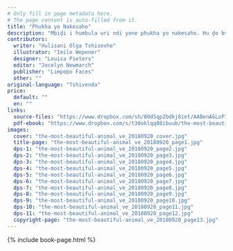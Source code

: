 ```yaml
---
# Only fill in page metadata here.
# The page content is auto-filled from it.
title: "Phukha yo Nakesaho"
description: "Mbiḓi i humbula uri ndi yone phukha yo nakesaho. Hu ḓo bvelela mini musi Luaviavi lu tshi dzhenela Muṱaṱisano wa Vhonyalunako?"
contributors:
  writer: "Hulisani Olga Tshisevhe"
  illustrator: "Imile Wepener"
  designer: "Louisa Pieters"
  editor: "Jocelyn Newmarch"
  publisher: "Limpopo Faces"
  other: ""
original-language: "Tshivenda"
price:
  default: ""
  en: ""
links:
  source-files: "https://www.dropbox.com/sh/80d5qp2bdkj8iet/AABenAGLoPIxg30yjiSdzSvma?dl=0"
  pdf-ebook: "https://www.dropbox.com/s/t30oklqq08ibuub/the-most-beautiful-animal_ve_20180920.pdf?dl=0"
images:
  cover: "the-most-beautiful-animal_ve_20180920_cover.jpg"
  title-page: "the-most-beautiful-animal_ve_20180920_page1.jpg"
  dps-1: "the-most-beautiful-animal_ve_20180920_page2.jpg"
  dps-2: "the-most-beautiful-animal_ve_20180920_page3.jpg"
  dps-3: "the-most-beautiful-animal_ve_20180920_page4.jpg"
  dps-4: "the-most-beautiful-animal_ve_20180920_page5.jpg"
  dps-5: "the-most-beautiful-animal_ve_20180920_page6.jpg"
  dps-6: "the-most-beautiful-animal_ve_20180920_page7.jpg"
  dps-7: "the-most-beautiful-animal_ve_20180920_page8.jpg"
  dps-8: "the-most-beautiful-animal_ve_20180920_page9.jpg"
  dps-9: "the-most-beautiful-animal_ve_20180920_page10.jpg"
  dps-10: "the-most-beautiful-animal_ve_20180920_page11.jpg"
  dps-11: "the-most-beautiful-animal_ve_20180920_page12.jpg"
  copyright-page: "the-most-beautiful-animal_ve_20180920_page13.jpg"
---
```


{% include book-page.html %}




